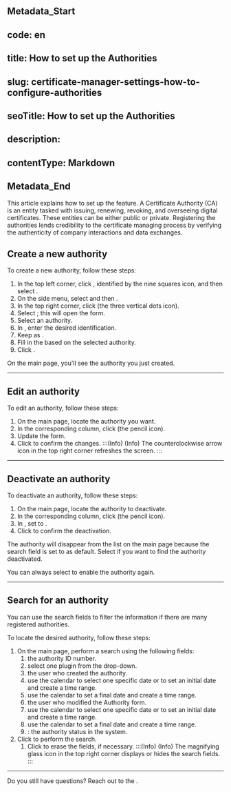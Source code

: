 ## Metadata_Start 
## code: en
## title: How to set up the Authorities 
## slug: certificate-manager-settings-how-to-configure-authorities 
## seoTitle: How to set up the Authorities 
## description:  
## contentType: Markdown 
## Metadata_End
This article explains how to set up the  feature. A Certificate Authority (CA) is an entity tasked with issuing, renewing, revoking, and overseeing digital certificates. These entities can be either public or private. Registering the authorities lends credibility to the certificate managing process by verifying the authenticity of company interactions and data exchanges.

## Create a new authority

To create a new authority, follow these steps:

1. In the top left corner, click , identified by the nine squares icon, and then select .
2. On the side menu, select  and then .
3. In the top right corner, click  (the three vertical dots icon).
4. Select ; this will open the  form.
5. Select an authority.
6. In , enter the desired identification.
7. Keep  as .
8. Fill in the  based on the selected authority.
9. Click .

On the  main page, you'll see the authority you just created.
***
## Edit an authority
To edit an authority, follow these steps:

1. On the  main page, locate the authority you want.
2. In the corresponding  column, click  (the pencil icon).
3. Update the form.
4. Click  to confirm the changes.
:::(Info) (Info)
The counterclockwise arrow icon  in the top right corner refreshes the screen.
:::
***
## Deactivate an authority
To deactivate an authority, follow these steps:

1. On the  main page, locate the authority to deactivate.
2. In the corresponding  column, click  (the pencil icon).
3. In , set to .
4. Click  to confirm the deactivation.

The authority will disappear from the list on the main page because the search field  is set to  as default. Select  if you want to find the authority deactivated. 

You can always select  to enable the authority again.
* * *
## Search for an authority
You can use the search fields to filter the information if there are many registered authorities.

To locate the desired authority, follow these steps:

1. On the  main page, perform a search using the following fields:
    1.  the authority ID number.
    2.  select one plugin from the drop-down.
    3.  the user who created the authority.
    4.  use the calendar to select one specific date or to set an initial date and create a time range.
    5.  use the calendar to set a final date and create a time range.
    6.  the user who modified the Authority form.
    7.  use the calendar to select one specific date or to set an initial date and create a time range.
    8.  use the calendar to set a final date and create a time range.
    9. : the authority status in the system.
2. Click  to perform the search.
    1. Click  to erase the fields, if necessary.
:::(Info) (Info)
The magnifying glass icon in the top right corner displays or hides the search fields.
:::
***
Do you still have questions? Reach out to the .
